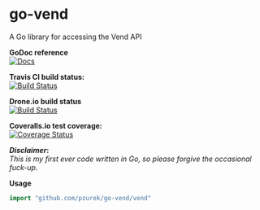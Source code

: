 go-vend
========

A Go library for accessing the Vend API

**GoDoc reference**  
[![Docs](https://godoc.org/github.com/pzurek/go-vend?status.png)](https://godoc.org/github.com/pzurek/go-vend/vend)

**Travis CI build status:**  
[![Build Status](https://travis-ci.org/pzurek/go-vend.png)](https://travis-ci.org/pzurek/go-vend)  
  
**Drone.io build status**  
[![Build Status](https://drone.io/github.com/pzurek/go-vend/status.png)](https://drone.io/github.com/pzurek/go-vend/latest)  
  
**Coveralls.io test coverage:**  
[![Coverage Status](https://coveralls.io/repos/pzurek/go-vend/badge.png)](https://coveralls.io/r/pzurek/go-vend)  
  
**_Disclaimer_:**  
_This is my first ever code written in Go, so please forgive the occasional fuck-up._


**Usage**
```go
import "github.com/pzurek/go-vend/vend"
```
